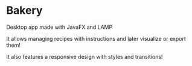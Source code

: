 # Bakery

Desktop app made with JavaFX and LAMP

It allows managing recipes with instructions and later visualize or export them!

It also features a responsive design with styles and transitions!
